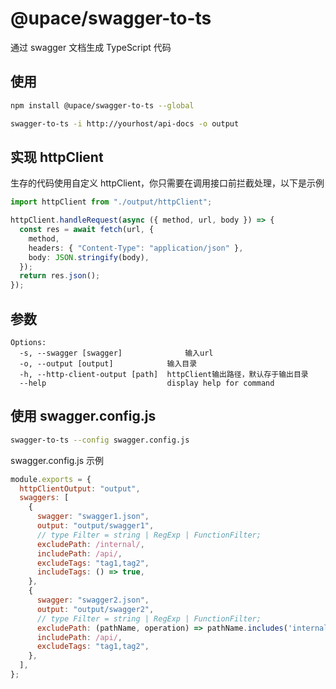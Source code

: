 # @upace/swagger-to-ts

通过 swagger 文档生成 TypeScript 代码

## 使用

```bash
npm install @upace/swagger-to-ts --global

swagger-to-ts -i http://yourhost/api-docs -o output
```

## 实现 httpClient

生存的代码使用自定义 httpClient，你只需要在调用接口前拦截处理，以下是示例

```ts
import httpClient from "./output/httpClient";

httpClient.handleRequest(async ({ method, url, body }) => {
  const res = await fetch(url, {
    method,
    headers: { "Content-Type": "application/json" },
    body: JSON.stringify(body),
  });
  return res.json();
});
```

## 参数

```
Options:
  -s, --swagger [swagger]              输入url
  -o, --output [output]            输入目录
  -h, --http-client-output [path]  httpClient输出路径，默认存于输出目录
  --help                           display help for command
```

## 使用 swagger.config.js

```bash
swagger-to-ts --config swagger.config.js
```

swagger.config.js 示例

```js
module.exports = {
  httpClientOutput: "output",
  swaggers: [
    {
      swagger: "swagger1.json",
      output: "output/swagger1",
      // type Filter = string | RegExp | FunctionFilter;
      excludePath: /internal/,
      includePath: /api/,
      excludeTags: "tag1,tag2",
      includeTags: () => true,
    },
    {
      swagger: "swagger2.json",
      output: "output/swagger2",
      // type Filter = string | RegExp | FunctionFilter;
      excludePath: (pathName, operation) => pathName.includes('internal'),
      includePath: /api/,
      excludeTags: "tag1,tag2",
    },
  ],
};
```
